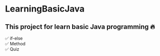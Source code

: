 # LearningBasicJava
## This project for learn basic Java programming :fire:
✅ if-else <br/>
✅ Method <br/>
✅ Quiz <br/>